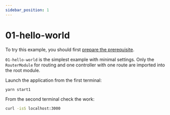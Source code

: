 ```yaml
---
sidebar_position: 1
---
```


# 01-hello-world

To try this example, you should first [prepare the prerequisite][1].

`01-hello-world` is the simplest example with minimal settings. Only the `RouterModule` for routing and one controller with one route are imported into the root module.

Launch the application from the first terminal:

```bash
yarn start1
```

From the second terminal check the work:

```bash
curl -isS localhost:3000
```

[1]: ./prerequisite
